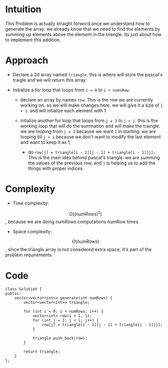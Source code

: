 # Intuition

This Problem is actually straight forword once we understand how to generate the array. we already know that we need to find the elements by summing up elements above the element in the triangle. Its just about how to implement this addition.

  

# Approach

- Declare a 2d array named `triangle`. this is where will store the pascal's traigle and we will return this array.

- Initialize a for loop that loops from `i = 0` to `i < numsRow`.

  - declare an array by names `row`. This is the row we are currently working on. so we will make changes here. we will give it a size of `i + 1`. and will intialize each element with 1.

  - intialize another for loop that loops from `j = 1` to `j < i`. this is the working loop that will do the summation and will make the traingle. we are looping from `j = 1` because we want `1` in starting. we are looping till `j < i` because we don't want to modify the last element and want to keep it as 1;

    - do `row[j] = triangle[i - 1][j - 1] + triangle[i - 1][j];`. This is the main idea behind pascal's triangle. we are summing the values of the previous row, and `j` is helping us to add the things with proper indices.

  

# Complexity

- Time complexity:

$$O((numRows)^2)$$, because we are doing numRows computations numRow times.

  

- Space complexity:

$$O(numRows)$$, since the triangle array is not considered extra space, it's part of the problem requirements.

  

# Code

```cpp[]
class Solution {
public:
    vector<vector<int>> generate(int numRows) {
        vector<vector<int>> triangle;

        for (int i = 0; i < numRows; i++) {
            vector<int> row(i + 1, 1);
            for (int j = 1; j < i; j++) {
                row[j] = triangle[i - 1][j - 1] + triangle[i - 1][j];
            }

            triangle.push_back(row);
        }

        return triangle;
    }
};
```
